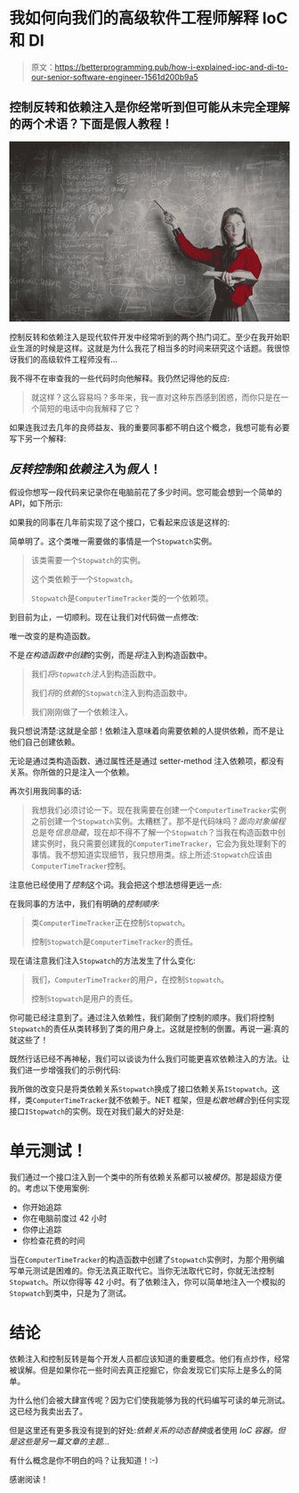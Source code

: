 # 我如何向我们的高级软件工程师解释 IoC 和 DI

> 原文：<https://betterprogramming.pub/how-i-explained-ioc-and-di-to-our-senior-software-engineer-1561d200b9a5>

## 控制反转和依赖注入是你经常听到但可能从未完全理解的两个术语？下面是假人教程！

![](img/9404bc1a6d96312f0d643b93423cea67.png)

控制反转和依赖注入是现代软件开发中经常听到的两个热门词汇。至少在我开始职业生涯的时候是这样。这就是为什么我花了相当多的时间来研究这个话题。我很惊讶我们的高级软件工程师没有…

我不得不在审查我的一些代码时向他解释。我仍然记得他的反应:

> 就这样？这么容易吗？多年来，我一直对这种东西感到困惑，而你只是在一个简短的电话中向我解释了它？

如果连我过去几年的良师益友、我的重要同事都不明白这个概念，我想可能有必要写下另一个解释:

## *反转控制*和*依赖注入*为*假人*！

假设你想写一段代码来记录你在电脑前花了多少时间。您可能会想到一个简单的 API，如下所示:

如果我的同事在几年前实现了这个接口，它看起来应该是这样的:

简单明了。这个类唯一需要做的事情是一个`Stopwatch`实例。

> 该类需要一个`Stopwatch`的实例。
> 
> 这个类依赖于一个`Stopwatch`。
> 
> `Stopwatch`是`ComputerTimeTracker`类的一个依赖项。

到目前为止，一切顺利。现在让我们对代码做一点修改:

唯一改变的是构造函数。

不是*在构造函数中创建*的实例，而是*将*注入到构造函数中。

> 我们*将`Stopwatch`注入*到构造函数中。
> 
> 我们*将*的*依赖*的`Stopwatch`注入到构造函数中。
> 
> 我们刚刚做了一个依赖注入。

我只想说清楚:这就是全部！依赖注入意味着向需要依赖的人提供依赖，而不是让他们自己创建依赖。

无论是通过类构造函数、通过属性还是通过 setter-method 注入依赖项，都没有关系。你所做的只是注入一个依赖。

再次引用我同事的话:

> 我想我们必须讨论一下。现在我需要在创建一个`ComputerTimeTracker`实例之前创建一个`Stopwatch`实例。太糟糕了。那不是代码味吗？*面向对象编程*总是夸*信息隐藏*，现在却不得不了解一个`Stopwatch`？当我在构造函数中创建实例时，我只需要创建我的`ComputerTimeTracker`，它会为我处理剩下的事情。我不想知道实现细节，我只想用类。综上所述:`Stopwatch`应该由`ComputerTimeTracker`控制。

注意他已经使用了*控制*这个词。我会把这个想法想得更远一点:

在我同事的方法中，我们有明确的*控制顺序:*

> 类`ComputerTimeTracker`正在控制`Stopwatch`。
> 
> 控制`Stopwatch`是`ComputerTimeTracker`的责任。

现在请注意我们注入`Stopwatch`的方法发生了什么变化:

> 我们，`ComputerTimeTracker`的用户，在控制`Stopwatch`。
> 
> 控制`Stopwatch`是用户的责任。

你可能已经注意到了。通过注入依赖性，我们颠倒了控制的顺序。我们将控制`Stopwatch`的责任从类转移到了类的用户身上。这就是控制的倒置。再说一遍:真的就这些了！

既然行话已经不再神秘，我们可以谈谈为什么我们可能更喜欢依赖注入的方法。让我们进一步增强我们的示例代码:

我所做的改变只是将类依赖关系`Stopwatch`换成了接口依赖关系`IStopwatch`。这样，类`ComputerTimeTracker`就不依赖于。NET 框架，但是*松散地耦合*到任何实现接口`IStopwatch`的实例。现在对我们最大的好处是:

# 单元测试！

我们通过一个接口注入到一个类中的所有依赖关系都可以被*模仿*。那是超级方便的。考虑以下使用案例:

*   你开始追踪
*   你在电脑前度过 42 小时
*   你停止追踪
*   你检查花费的时间

当在`ComputerTimeTracker`的构造函数中创建了`Stopwatch`实例时，为那个用例编写单元测试是困难的。你无法真正取代它。当你无法取代它时，你就无法控制`Stopwatch`。所以你得等 42 小时。有了依赖注入，你可以简单地注入一个模拟的`Stopwatch`到类中，只是为了测试。

# 结论

依赖注入和控制反转是每个开发人员都应该知道的重要概念。他们有点炒作，经常被误解。但是如果你花一些时间去真正挖掘它，你会发现它们实际上是多么的简单。

为什么他们会被大肆宣传呢？因为它们使我能够为我的代码编写可读的单元测试。这已经为我卖出去了。

但是这里还有更多我没有提到的好处:*依赖关系的动态替换*或者使用 *IoC 容器。但是这些是另一篇文章的主题…*

有什么概念是你不明白的吗？让我知道！:-)

感谢阅读！